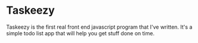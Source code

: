 # Taskeezy

Taskeezy is the first real front end javascript program that I've written. It's a simple todo list app that will help you get stuff done on time.
